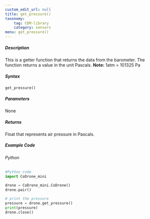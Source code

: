 ```yaml
---
custom_edit_url: null
title: get_pressure()
taxonomy:
    tag: CDM-library
    category: sensors
menu: get_pressure()
---
```


##### Description

This is a getter function that returns the data from the barometer. The function returns a value in the unit Pascals. **Note:** 1atm = 101325 Pa

##### Syntax
```get_pressure()```

##### Parameters

None

##### Returns

Float that represents air pressure in Pascals.

##### Example Code
###### Python
```python
#Python code
import CoDrone_mini

drone = CoDrone_mini.CoDrone()
drone.pair()

# print the pressure
pressure = drone.get_pressure()
print(pressure)
drone.close()
```
